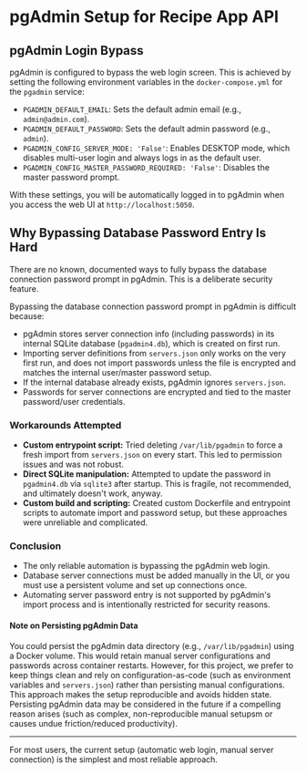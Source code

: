 # pgAdmin Setup for Recipe App API

## pgAdmin Login Bypass

pgAdmin is configured to bypass the web login screen. This is achieved by setting the following environment variables in the `docker-compose.yml` for the `pgadmin` service:

- `PGADMIN_DEFAULT_EMAIL`: Sets the default admin email (e.g., `admin@admin.com`).
- `PGADMIN_DEFAULT_PASSWORD`: Sets the default admin password (e.g., `admin`).
- `PGADMIN_CONFIG_SERVER_MODE: 'False'`: Enables DESKTOP mode, which disables multi-user login and always logs in as the default user.
- `PGADMIN_CONFIG_MASTER_PASSWORD_REQUIRED: 'False'`: Disables the master password prompt.

With these settings, you will be automatically logged in to pgAdmin when you access the web UI at `http://localhost:5050`.

## Why Bypassing Database Password Entry Is Hard

There are no known, documented ways to fully bypass the database connection password prompt in pgAdmin. This is a deliberate security feature.

Bypassing the database connection password prompt in pgAdmin is difficult because:
- pgAdmin stores server connection info (including passwords) in its internal SQLite database (`pgadmin4.db`), which is created on first run.
- Importing server definitions from `servers.json` only works on the very first run, and does not import passwords unless the file is encrypted and matches the internal user/master password setup.
- If the internal database already exists, pgAdmin ignores `servers.json`.
- Passwords for server connections are encrypted and tied to the master password/user credentials.

### Workarounds Attempted
- **Custom entrypoint script:** Tried deleting `/var/lib/pgadmin` to force a fresh import from `servers.json` on every start. This led to permission issues and was not robust.
- **Direct SQLite manipulation:** Attempted to update the password in `pgadmin4.db` via `sqlite3` after startup. This is fragile, not recommended, and ultimately doesn't work, anyway.
- **Custom build and scripting:** Created custom Dockerfile and entrypoint scripts to automate import and password setup, but these approaches were unreliable and complicated.


### Conclusion
- The only reliable automation is bypassing the pgAdmin web login.
- Database server connections must be added manually in the UI, or you must use a persistent volume and set up connections once.
- Automating server password entry is not supported by pgAdmin's import process and is intentionally restricted for security reasons.

#### Note on Persisting pgAdmin Data
You could persist the pgAdmin data directory (e.g., `/var/lib/pgadmin`) using a Docker volume. This would retain manual server configurations and passwords across container restarts. However, for this project, we prefer to keep things clean and rely on configuration-as-code (such as environment variables and `servers.json`) rather than persisting manual configurations. This approach makes the setup reproducible and avoids hidden state. Persisting pgAdmin data may be considered in the future if a compelling reason arises (such as complex, non-reproducible manual setupsm or causes undue friction/reduced productivity).

---
For most users, the current setup (automatic web login, manual server connection) is the simplest and most reliable approach.
